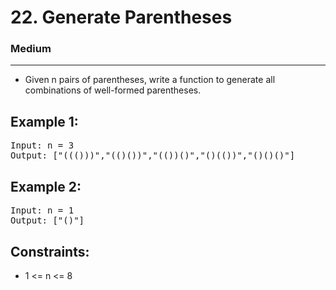 # 22. Generate Parentheses

### Medium

---

- Given n pairs of parentheses, write a function to generate all combinations of well-formed parentheses.

## Example 1:

<pre>
Input: n = 3
Output: ["((()))","(()())","(())()","()(())","()()()"]
</pre>

## Example 2:

<pre>
Input: n = 1
Output: ["()"]
</pre>

## Constraints:

- 1 <= n <= 8
